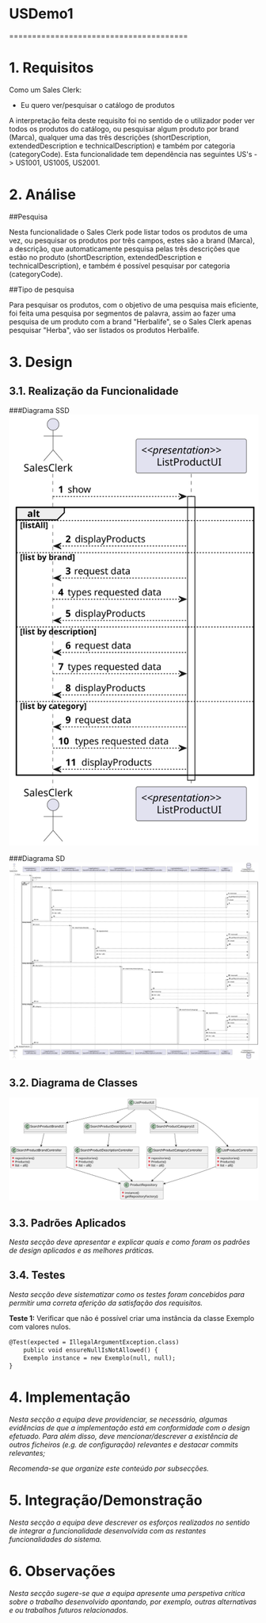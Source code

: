 # USDemo1
=======================================


# 1. Requisitos

Como um Sales Clerk:
* Eu quero ver/pesquisar o catálogo de produtos

A interpretação feita deste requisito foi no sentido de o utilizador poder ver todos os produtos do catálogo, ou pesquisar algum produto por brand (Marca), qualquer uma das três descrições (shortDescription, extendedDescription e technicalDescription) e também por categoria (categoryCode).
Esta funcionalidade tem dependência nas seguintes US's -> US1001, US1005, US2001.

# 2. Análise

##Pesquisa

Nesta funcionalidade o Sales Clerk pode listar todos os produtos de uma vez, ou pesquisar os produtos por três campos, estes são a brand (Marca), a descrição, que automaticamente pesquisa pelas três descrições que estão no produto (shortDescription, extendedDescription e technicalDescription), e também é possível pesquisar por categoria (categoryCode).

##Tipo de pesquisa

Para pesquisar os produtos, com o objetivo de uma pesquisa mais eficiente, foi feita uma pesquisa por segmentos de palavra, assim ao fazer uma pesquisa de um produto com a brand "Herbalife", se o Sales Clerk apenas pesquisar "Herba", vão ser listados os produtos Herbalife.

# 3. Design

## 3.1. Realização da Funcionalidade

###Diagrama SSD
![US1002_SSD](US1002_SSD.svg)

###Diagrama SD
![US1002_SD](US1002_SD.svg)

## 3.2. Diagrama de Classes

![US1002_CD](US1002_CD.svg)

## 3.3. Padrões Aplicados

*Nesta secção deve apresentar e explicar quais e como foram os padrões de design aplicados e as melhores práticas.*

## 3.4. Testes 
*Nesta secção deve sistematizar como os testes foram concebidos para permitir uma correta aferição da satisfação dos requisitos.*

**Teste 1:** Verificar que não é possível criar uma instância da classe Exemplo com valores nulos.

	@Test(expected = IllegalArgumentException.class)
		public void ensureNullIsNotAllowed() {
		Exemplo instance = new Exemplo(null, null);
	}

# 4. Implementação

*Nesta secção a equipa deve providenciar, se necessário, algumas evidências de que a implementação está em conformidade com o design efetuado. Para além disso, deve mencionar/descrever a existência de outros ficheiros (e.g. de configuração) relevantes e destacar commits relevantes;*

*Recomenda-se que organize este conteúdo por subsecções.*

# 5. Integração/Demonstração

*Nesta secção a equipa deve descrever os esforços realizados no sentido de integrar a funcionalidade desenvolvida com as restantes funcionalidades do sistema.*

# 6. Observações

*Nesta secção sugere-se que a equipa apresente uma perspetiva critica sobre o trabalho desenvolvido apontando, por exemplo, outras alternativas e ou trabalhos futuros relacionados.*



